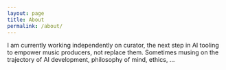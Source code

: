 ```yaml
---
layout: page
title: About
permalink: /about/
---
```



I am currently working independently on curator, the next step in AI tooling to empower music producers, not replace them. Sometimes musing on the trajectory of AI development, philosophy of mind, ethics, ...